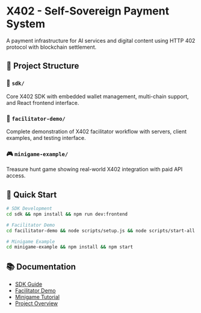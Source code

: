 # X402 - Self-Sovereign Payment System

A payment infrastructure for AI services and digital content using HTTP 402 protocol with blockchain settlement.

## 📁 Project Structure

### 🔧 `sdk/`
Core X402 SDK with embedded wallet management, multi-chain support, and React frontend interface.

### 🏦 `facilitator-demo/`
Complete demonstration of X402 facilitator workflow with servers, client examples, and testing interface.

### 🎮 `minigame-example/`
Treasure hunt game showing real-world X402 integration with paid API access.

## 🚀 Quick Start

```bash
# SDK Development
cd sdk && npm install && npm run dev:frontend

# Facilitator Demo
cd facilitator-demo && node scripts/setup.js && node scripts/start-all.js

# Minigame Example
cd minigame-example && npm install && npm start
```

## 📚 Documentation

- [SDK Guide](./sdk/Readme.md)
- [Facilitator Demo](./facilitator-demo/README.md)
- [Minigame Tutorial](./minigame-example/README.md)
- [Project Overview](./sdk/Project.md)

